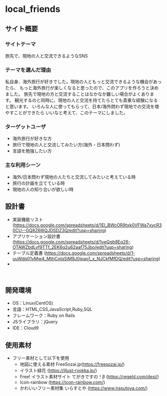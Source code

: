 # local_friends

## サイト概要
### サイトテーマ
旅先で、現地の人と交流できるようなSNS
​
### テーマを選んだ理由
私自身、海外旅行が好きでした。現地の人ともっと交流できるような機会があったら、
もっと海外旅行が楽しくなると思ったので、このアプリを作ろうと決めました。
旅先で現地の方と交流することはなかなか難しい場合がよくあります。
観光するのと同時に、現地の人と交流を持てたらとても貴重な経験になると思います。
いろんな人に使ってもらって、日本/海外問わず現地での交流を増やすことができたら
いいなと考えて、このテーマにしました。
​
### ターゲットユーザ
* 海外旅行が好きな方
* 旅行で現地の人と交流してみたい方(海外・日本問わず)
* 言語を勉強したい方
​
### 主な利用シーン
* 海外/日本問わず現地の人たちと交流してみたいと考えている時
* 旅行の計画を立てている時
* 現地の人の知り合いが欲しい時
​
## 設計書
- 実装機能リスト(<https://docs.google.com/spreadsheets/d/1El_BWcOR9txk0VFWa7xycR30CU--GQ8Z6l6QJDSDZ3Q/edit?usp=sharing>)
- アプリケーション設計書 (<https://docs.google.com/spreadsheets/d/1veQgb8Eq26-OTAWZbdLvf9TTf_2EK6q2u62aaf75Jbo/edit?usp=sharing>)
- テーブル定義書 (<https://docs.google.com/spreadsheets/d/1-uuWdq01vMw4_MthColqSjM9J0jpao1_x_NJCkfMfDQ/edit?usp=sharing>)
-
​
## 開発環境
- OS：Linux(CentOS)
- 言語：HTML,CSS,JavaScript,Ruby,SQL
- フレームワーク：Ruby on Rails
- JSライブラリ：jQuery
- IDE：Cloud9
​
## 使用素材
- フリー素材として以下を使用
  - 地図に使える素材 FreeSozai.jp(<https://freesozai.jp/>)
  - イラスト緑花 (<https://illust-ryokka.jp/>)
  - Free! イラスト素材サイト てがきですの！β (<https://regeld.com/desi/>)
  - Icon-rainbow (<https://icon-rainbow.com/>)
  - かわいいフリー素材集 いらすとや (<https://www.irasutoya.com/>)
